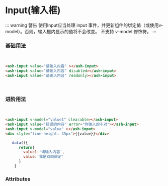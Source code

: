 # Input(输入框)
::: warning 警告
使用Input应当处理 input 事件，并更新组件的绑定值（或使用v-model）。否则，输入框内显示的值将不会改变。
不支持 v-model 修饰符。
:::

###  基础用法
 <br/>
 
<ClientOnly>
  <input-demos-1></input-demos-1>
</ClientOnly>

``` html
<ash-input value="请输入内容" ></ash-input>
<ash-input value="请输入内容" disabled></ash-input>
<ash-input value="请输入内容" readonly></ash-input>
```
</br>

###  进阶用法
 <br/>
 
<ClientOnly>
  <input-demos-2></input-demos-2>
</ClientOnly>

``` html
<ash-input v-model="value1" clearable></ash-input>
<ash-input value="错误的内容" error="你输入的不对"></ash-input>
<ash-input v-model="value" ></ash-input>
<div style="line-height: 35px">{{value}}</div>

```
```js
   data(){
      return{
        value1:'请输入内容',
        value:'我是双向绑定'
      }
    }
```


### Attributes
<br/>
<ClientOnly>
  <input-demos-description></input-demos-description>
</ClientOnly>
